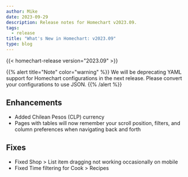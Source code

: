 ```yaml
---
author: Mike
date: 2023-09-29
description: Release notes for Homechart v2023.09.
tags:
  - release
title: "What's New in Homechart: v2023.09"
type: blog
---
```


{{< homechart-release version="2023.09" >}}

{{% alert title="Note" color="warning" %}}
We will be deprecating YAML support for Homechart configurations in the next release.  Please convert your configurations to use JSON.
{{% /alert %}}


## Enhancements

- Added Chilean Pesos (CLP) currency
- Pages with tables will now remember your scroll position, filters, and column preferences when navigating back and forth

## Fixes

- Fixed Shop > List item dragging not working occasionally on mobile
- Fixed Time filtering for Cook > Recipes
